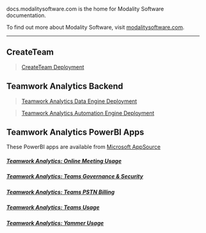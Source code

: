 
docs.modalitysoftware.com is the home for Modality Software documentation.

To find out more about Modality Software, visit [modalitysoftware.com](https://www.modalitysoftware.com).

---

## CreateTeam

>[CreateTeam Deployment](CreateTeam)

## Teamwork Analytics Backend

>[Teamwork Analytics Data Engine Deployment](twa/README.md)

>[Teamwork Analytics Automation Engine Deployment](twa/twabot)

## Teamwork Analytics PowerBI Apps

These PowerBI apps are available from [Microsoft AppSource](https://modalitysoftware.com/twa)

#####   [Teamwork Analytics: Online Meeting Usage](twa/ModalityOnlineMeetingUsage.md)

#####   [Teamwork Analytics: Teams Governance & Security](twa/ModalityTeamsGovernanceAndSecurity.md)

#####   [Teamwork Analytics: Teams PSTN Billing](twa/ModalityPSTNBilling.md)

#####   [Teamwork Analytics: Teams Usage](twa/ModalityTeamsUsage.md)

#####   [Teamwork Analytics: Yammer Usage](twa/ModalityYammerUsage.md)



